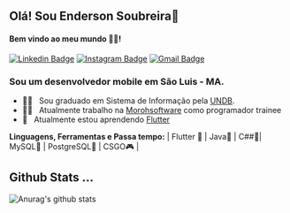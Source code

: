 ## Olá! Sou Enderson Soubreira👋
#### Bem vindo ao meu mundo 🧑‍💻!

 [![Linkedin Badge](https://img.shields.io/badge/-Enderson%20SS-6633cc?-LinkedIn-blue?style=flat-square&logo=Linkedin&logoColor=white&link=https://www.linkedin.com/in/enderson-soubreira-b9762a186/)](https://www.linkedin.com/in/enderson-soubreira-b9762a186/) 
 [![Instagram Badge](https://img.shields.io/badge/-Instagram-violet?style=flat-square&logo=Instagram&logoColor=white&link=https://instagram.com/endersonserra?igshid=1o9uhlz6bqs4s)](https://instagram.com/endersonserra?igshid=1o9uhlz6bqs4s) 
[![Gmail Badge](https://img.shields.io/badge/-eendersonserra@gmail.com-6633cc?style=flat-square&logo=Gmail&logoColor=white&link=mailto:eendersonserra@gmail.com)](mailto:eendersonserra@gmail.com)

### Sou um desenvolvedor mobile em São Luis - MA.

- 👨‍🎓  &nbsp; Sou graduado em Sistema de Informação pela [UNDB](https://www.undb.edu.br/).
- 👨‍💻 &nbsp; Atualmente trabalho na [Morohsoftware](http://morohsoftware.com.br/) como programador trainee
- 📖 &nbsp; Atualmente estou aprendendo [Flutter]()

**Linguagens, Ferramentas e Passa tempo:**
 | Flutter 💙 | Java🧡 | C##💜| MySQL💜 | PostgreSQL💜 | CSGO🎮 |


## Github Stats ...
![Anurag's github stats](https://github-readme-stats.vercel.app/api?username=EndersonSS&count_private=true&show_icons=true&theme=onedark)
